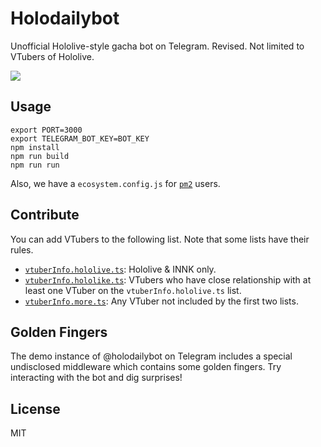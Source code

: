 # Holodailybot

Unofficial Hololive-style gacha bot on Telegram. Revised. Not limited to VTubers of Hololive.

[![](https://img.shields.io/badge/Telegram-%40holodailybot-blue.svg)](https://t.me/holodailybot)

## Usage

```
export PORT=3000
export TELEGRAM_BOT_KEY=BOT_KEY
npm install
npm run build
npm run run
```

Also, we have a `ecosystem.config.js` for [`pm2`](https://pm2.io) users.

## Contribute

You can add VTubers to the following list. Note that some lists have their rules.

- [`vtuberInfo.hololive.ts`](https://github.com/suisei-cn/holodailybot/blob/goshujin-sama/src/lists/vtuberInfo.hololive.ts): Hololive & INNK only.
- [`vtuberInfo.hololike.ts`](https://github.com/suisei-cn/holodailybot/blob/goshujin-sama/src/lists/vtuberInfo.hololike.ts): VTubers who have close relationship with at least one VTuber on the `vtuberInfo.hololive.ts` list.
- [`vtuberInfo.more.ts`](https://github.com/suisei-cn/holodailybot/blob/goshujin-sama/src/lists/vtuberInfo.more.ts): Any VTuber not included by the first two lists.

## Golden Fingers

The demo instance of @holodailybot on Telegram includes a special undisclosed middleware which contains some golden fingers. Try interacting with the bot and dig surprises!

## License

MIT
